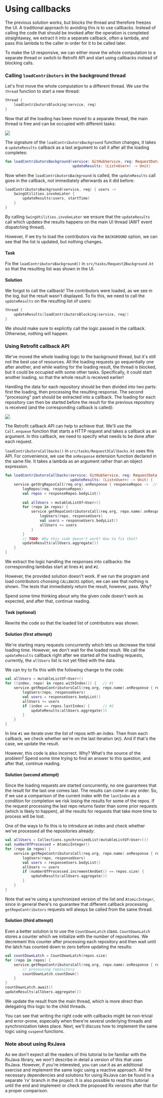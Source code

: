 # Using callbacks

The previous solution works, but blocks the thread and therefore freezes the UI.
A traditional approach to avoiding this is to use callbacks.
Instead of calling the code that should be invoked after the operation is completed straightaway,
we extract it into a separate callback, often a lambda, and pass this lambda to the caller in order for it to be called later.

To make the UI responsive, we can either move the whole computation to a separate thread or switch to
Retrofit API and start using callbacks instead of blocking calls.

### Calling `loadContributors` in the background thread

Let's first move the whole computation to a different thread.
We use the `thread` function to start a new thread:

```kotlin
thread {
    loadContributorsBlocking(service, req)
}
```

Now that all the loading has been moved to a separate thread, the main thread is free and can be occupied with different tasks:  

![](./assets/3-callbacks/Background.png)

The signature of the `loadContributorsBackground` function changes, it takes a `updateResults` callback as a last argument
to call it after all the loading completes:

```kotlin
fun loadContributorsBackground(service: GitHubService, req: RequestData, 
                               updateResults: (List<User>) -> Unit)
```

Now when the `loadContributorsBackground` is called, the `updateResults` call goes in the callback, not immediately afterwards as it did before:

```kotlin
loadContributorsBackground(service, req) { users ->
    SwingUtilities.invokeLater {
        updateResults(users, startTime)
    }
}
```

By calling `SwingUtilities.invokeLater` we ensure that the `updateResults` call which updates the results happens on the main UI thread
(AWT event dispatching thread).

However, if we try to load the contributors via the `BACKGROUND` option, we can see that the list is updated, but nothing changes.

#### Task

Fix the `loadContributorsBackground()` in `src/tasks/Request2Background.kt` so that the resulting list was shown in the UI.

#### Solution

We forgot to call the callback! The contributors were loaded, as we see in the log, but the result wasn't displayed.
To fix this, we need to call the `updateResults` on the resulting list of users:

```kotlin
thread {
    updateResults(loadContributorsBlocking(service, req))
}
```

We should make sure to explicitly call the logic passed in the callback.
Otherwise, nothing will happen.  

### Using Retrofit callback API

We've moved the whole loading logic to the background thread, but it's still not the best use of resources. 
All the loading requests go sequentially one after another, and while waiting for the loading result,
the thread is blocked, but it could be occupied with some other tasks. Specifically, it could start another loading,
so that the whole result is received earlier!

Handling the data for each repository should be then divided into two parts:
first the loading, then processing the resulting response.
The second "processing" part should be extracted into a callback.
The loading for each repository can then be started before the result for the previous repository
is received (and the corresponding callback is called): 

![](./assets/3-callbacks/Callbacks.png)

The Retrofit callback API can help to achieve that.
We'll use the `Call.enqueue` function that starts a HTTP request and takes a callback as an argument.
In this callback, we need to specify what needs to be done after each request.

`loadContributorsCallbacks()` in `src/tasks/Request3Callbacks.kt` uses this API.
For convenience, we use the `onResponse` extension function declared in the same file.
It takes a lambda as an argument rather than an object expression.

```kotlin
fun loadContributorsCallbacks(service: GitHubService, req: RequestData, 
                              updateResults: (List<User>) -> Unit) {
    service.getOrgReposCall(req.org).onResponse { responseRepos ->  // #1
        logRepos(req, responseRepos)
        val repos = responseRepos.bodyList()
        
        val allUsers = mutableListOf<User>()
        for (repo in repos) {
            service.getRepoContributorsCall(req.org, repo.name).onResponse { responseUsers ->   // #2
                logUsers(repo, responseUsers)
                val users = responseUsers.bodyList()
                allUsers += users
            }
        }
        // TODO: Why this code doesn't work? How to fix that?
        updateResults(allUsers.aggregate())
    }
}
```

We extract the logic handling the responses into callbacks: the corresponding lambdas start at lines `#1` and `#2`. 

However, the provided solution doesn't work.
If we run the program and load contributors choosing `CALLBACKS` option, we can see that nothing is shown.
The tests that immediately return the result, however, pass. Why?

Spend some time thinking about why the given code doesn't work as expected, and after that, continue reading.

#### Task (optional)

Rewrite the code so that the loaded list of contributors was shown.

#### Solution (first attempt)

We're starting many requests concurrently which lets us decrease the total loading time.
However, we don't wait for the loaded result.
We call the `updateResults` callback right after we started all the loading requests,
currently, the `allUsers` list is not yet filled with the data.

We can try to fix this with the following change to the code:

```kotlin
val allUsers = mutableListOf<User>()
for ((index, repo) in repos.withIndex()) {   // #1
    service.getRepoContributorsCall(req.org, repo.name).onResponse { responseUsers ->
        logUsers(repo, responseUsers)
        val users = responseUsers.bodyList()
        allUsers += users
        if (index == repos.lastIndex) {      // #2
            updateResults(allUsers.aggregate())
        }
    }
}  
```

In line `#1` we iterate over the list of repos with an index.
Then from each callback, we check whether we're on the last iteration (`#2`).
And if that's the case, we update the result.

However, this code is also incorrect. Why? What's the source of the problem?
Spend some time trying to find an answer to this question, and after that, continue reading.

#### Solution (second attempt)

Since the loading requests are started concurrently, no one guarantees that the result for the last one comes last.
The results can come in any order.
So, if we use a comparison of the current index with the `lastIndex` as a condition for completion
we risk losing the results for some of the repos.
If the request processing the last repo returns faster than some prior requests (which is likely to happen),
all the results for requests that take more time to process will be lost.

One of the ways to fix this is to introduce an index and check whether we've processed all the repositories already:

```kotlin
val allUsers = Collections.synchronizedList(mutableListOf<User>())
val numberOfProcessed = AtomicInteger()
for (repo in repos) {
    service.getRepoContributorsCall(req.org, repo.name).onResponse { responseUsers ->
        logUsers(repo, responseUsers)
        val users = responseUsers.bodyList()
        allUsers += users
        if (numberOfProcessed.incrementAndGet() == repos.size) {
            updateResults(allUsers.aggregate())
        }
    }
} 
```

Note that we're using a synchronized version of the list and `AtomicInteger`, since in general there's no guarantee
that different callback processing `getRepoContributors` requests will always be called from the same thread.

#### Solution (third attempt)

Even a better solution is to use the `CountDownLatch` class. 
`CountDownLatch` stores a counter which we initialize with the number of repositories.
We decrement this counter after processing each repository and then wait until the latch has counted down to zero
before updating the results:

```kotlin
val countDownLatch = CountDownLatch(repos.size)
for (repo in repos) {
    service.getRepoContributorsCall(req.org, repo.name).onResponse { responseUsers ->
        // processing repository
        countDownLatch.countDown()
    }
}
countDownLatch.await()
updateResults(allUsers.aggregate())
```

We update the result from the main thread, which is more direct than delegating this logic to the child threads.

You can see that writing the right code with callbacks might be non-trivial and error-prone, especially when
there're several underlying threads and synchronization takes place.
Next, we'll discuss how to implement the same logic using `suspend` functions. 

### Note about using RxJava

As we don't expect all the readers of this tutorial to be familiar with the RxJava library, we won't describe in detail a version
of this that uses RxJava.
However, if you're interested, you can use it as an additional exercise and implement the same logic using a reactive approach.
All the necessary dependencies and solutions for using RxJava can be found in a separate 'rx' branch in the project.
It is also possible to read this tutorial until the end and implement or check the proposed Rx versions after that for
a proper comparison. 
